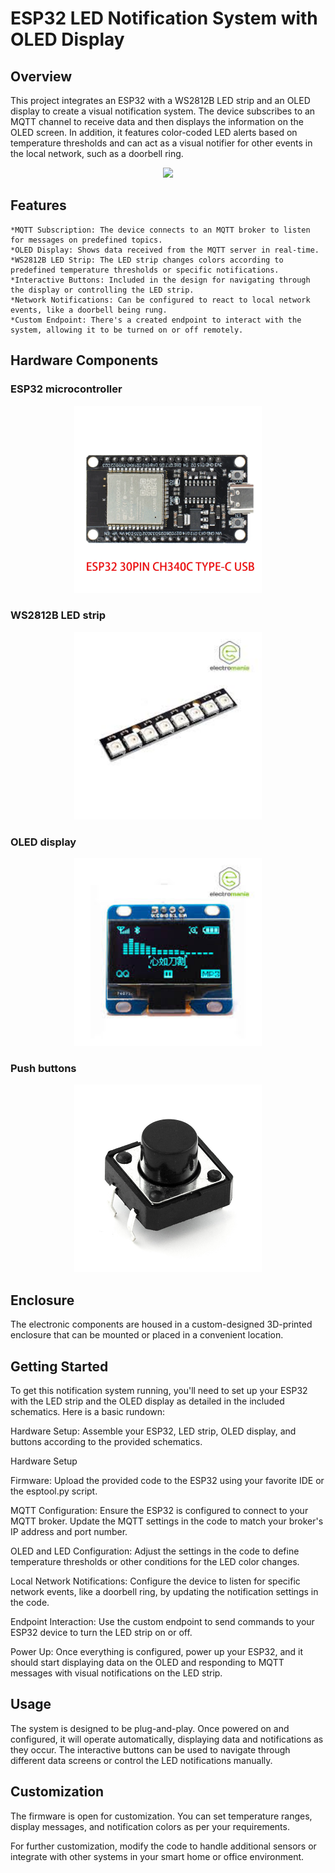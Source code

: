 # ESP32 LED Notification System with OLED Display

## Overview

This project integrates an ESP32 with a WS2812B LED strip and an OLED display to create a visual notification system. The device subscribes to an MQTT channel to receive data and then displays the information on the OLED screen. In addition, it features color-coded LED alerts based on temperature thresholds and can act as a visual notifier for other events in the local network, such as a doorbell ring.

<p align="center">
<img src="./image/frontal.png" height="300">
</p>

## Features

    *MQTT Subscription: The device connects to an MQTT broker to listen for messages on predefined topics.
    *OLED Display: Shows data received from the MQTT server in real-time.
    *WS2812B LED Strip: The LED strip changes colors according to predefined temperature thresholds or specific notifications.
    *Interactive Buttons: Included in the design for navigating through the display or controlling the LED strip.
    *Network Notifications: Can be configured to react to local network events, like a doorbell being rung.
    *Custom Endpoint: There's a created endpoint to interact with the system, allowing it to be turned on or off remotely.

## Hardware Components

### ESP32 microcontroller

<p align="center">
<img src="./images/esp32.png" height="300">
</p>

### WS2812B LED strip

<p align="center">
<img src="./images/ws2812.png" height="300">
</p>

### OLED display

<p align="center">
<img src="./images/oled.png" height="300">
</p>

### Push buttons

<p align="center">
<img src="./images/image.png" height="300">
</p>

## Enclosure

The electronic components are housed in a custom-designed 3D-printed enclosure that can be mounted or placed in a convenient location.

## Getting Started

To get this notification system running, you'll need to set up your ESP32 with the LED strip and the OLED display as detailed in the included schematics. Here is a basic rundown:

Hardware Setup: Assemble your ESP32, LED strip, OLED display, and buttons according to the provided schematics.

Hardware Setup

Firmware: Upload the provided code to the ESP32 using your favorite IDE or the esptool.py script.

MQTT Configuration: Ensure the ESP32 is configured to connect to your MQTT broker. Update the MQTT settings in the code to match your broker's IP address and port number.

OLED and LED Configuration: Adjust the settings in the code to define temperature thresholds or other conditions for the LED color changes.

Local Network Notifications: Configure the device to listen for specific network events, like a doorbell ring, by updating the notification settings in the code.

Endpoint Interaction: Use the custom endpoint to send commands to your ESP32 device to turn the LED strip on or off.

Power Up: Once everything is configured, power up your ESP32, and it should start displaying data on the OLED and responding to MQTT messages with visual notifications on the LED strip.

## Usage

The system is designed to be plug-and-play. Once powered on and configured, it will operate automatically, displaying data and notifications as they occur. The interactive buttons can be used to navigate through different data screens or control the LED notifications manually.

## Customization

The firmware is open for customization. You can set temperature ranges, display messages, and notification colors as per your requirements.

For further customization, modify the code to handle additional sensors or integrate with other systems in your smart home or office environment.
